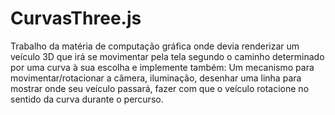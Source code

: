 # CurvasThree.js
Trabalho da matéria de computação gráfica onde devia renderizar um veículo 3D que irá se movimentar pela tela segundo o caminho determinado por uma curva à sua escolha e implemente também: Um mecanismo para movimentar/rotacionar a câmera, iluminação, desenhar uma linha para mostrar onde seu veículo passará, fazer com que o veículo rotacione no sentido da curva durante o percurso.
